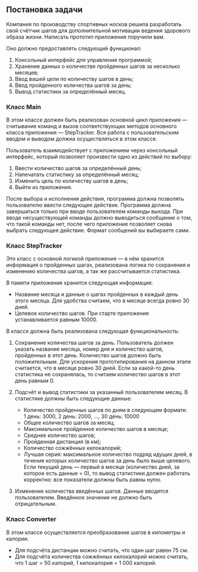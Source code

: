 ## Постановка задачи

Компания по производству спортивных носков решила разработать свой счётчик
шагов для дополнительной мотивации ведения здорового образа жизни.
Написать прототип приложения поручили вам.

Оно должно предоставлять следующий функционал:

1. Консольный интерфейс для управления программой;
2. Хранение данных о количестве пройденных шагов за несколько месяцев;
3. Ввод вашей цели по количеству шагов в день;
4. Ввод пройденного количества шагов за день;
5. Вывод статистики за определённый месяц.

### Класс Main

В этом классе должен быть реализован основной цикл приложения — считывание
команд и вызов соответствующих методов основного класса приложения —
StepTracker. Вся работа с пользовательским вводом и выводом должна
осуществляться в этом классе.

Пользователь взаимодействует с приложением через консольный интерфейс,
который позволяет произвести одно из действий по выбору:

1. Ввести количество шагов за определённый день;
2. Напечатать статистику за определённый месяц;
3. Изменить цель по количеству шагов в день;
4. Выйти из приложения.

После выбора и исполнения действия, программа должна позволять
пользователю ввести следующее действие. Программа должна завершаться
только при вводе пользователем команды выхода. При вводе несуществующей
команды должно выводиться сообщение о том, что такой команды нет,
после чего приложение позволяет снова выбрать следующее действие.
Формат сообщений вы выбираете сами.

### Класс StepTracker

Это класс с основной логикой приложения — в нём хранится информация
о пройденных шагах, реализована логика по сохранения и изменению
количества шагов, а так же рассчитывается статистика.

В памяти приложения хранится следующая информация:

- Название месяца и данные о шагах пройденных в каждый день этого
месяца. Для удобства считаем, что в месяце всегда ровно 30 дней.
- Целевое количество шагов. При старте приложения устанавливается
равным 10000.

В классе должна быть реализована следующая функциональность:

1. Сохранение количества шагов за день. Пользователь должен указать
название месяца, номер дня и количество шагов, пройденных в этот день.
Количество шагов должно быть положительным. Для ускорения
прототипирования на данном этапе считается, что в месяце ровно
30 дней. Если за какой-то день статистика не сохранялась, то
считаем количество шагов в этот день равным 0.


2. Подсчёт и вывод статистики за указанный пользователем месяц.
В статистике должны быть следующие данные:
   - Количество пройденных шагов по дням в следующем формате:<br>
      1 день: 3000, 2 день: 2000, ..., 30 день: 10000
   - Общее количество шагов за месяц;
   - Максимальное пройденное количество шагов в месяце;
   - Среднее количество шагов;
   - Пройденная дистанция (в км);
   - Количество сожжённых килокалорий;
   - Лучшая серия: максимальное количество подряд идущих дней,
   в течение которых количество шагов за день было выше целевого.<br>
   Если текущий день — первый в месяце (количество дней, за которое
   есть данные = 0), то вывод статистики должен работать корректно:
   все показатели должны быть равны нулю.
   

3. Изменение количества введённых шагов. Данные вводятся пользователем.
Введённое значение не должно быть отрицательным.

### Класс Converter

В этом классе осуществляется преобразование шагов в километры и калории.
- Для подсчёта дистанции можно считать, что один шаг равен 75 см.
- Для подсчёта количества сожжённых килокалорий можно считать, что 1 шаг = 50 калорий, 1 килокалория = 1 000 калорий.